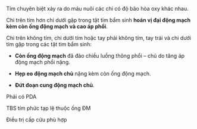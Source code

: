 Tím chuyên biệt xảy ra do máu nuôi các chi có độ bão hòa oxy khác nhau.  
  
Chi trên tím hơn chi dưới gặp trong tật tim bẩm sinh **hoán vị đại động mạch kèm còn ống động mạch và cao áp phổi**.  
  
Chi trên không tím, chi dưới tím hoặc tay phải không tím, tay trái và chi dưới tím gặp trong các tật tim bẩm sinh:  
- **Còn ống động mạch** đã đảo chiều luồng thông phổi – chủ do tăng áp động mạch phổi nặng.  
- **Hẹp eo động mạch chủ** nặng kèm còn ống động mạch.  
- **Đứt đoạn cung động mạch chủ**.  
  
Phải có PDA  
TBS tím phức tạp lệ thuộc ống ĐM  
Điều trị cấp cứu phù hợp  

